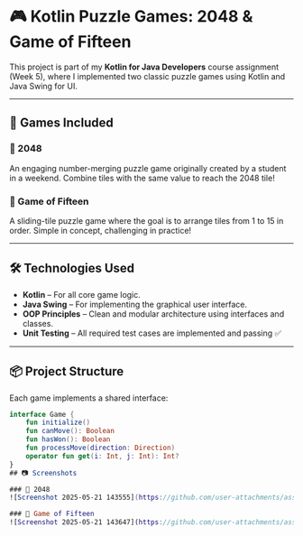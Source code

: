 # 🎮 Kotlin Puzzle Games: 2048 & Game of Fifteen

This project is part of my **Kotlin for Java Developers** course assignment (Week 5), where I implemented two classic puzzle games using Kotlin and Java Swing for UI.

---

## 🧩 Games Included

### 🔢 2048
An engaging number-merging puzzle game originally created by a student in a weekend. Combine tiles with the same value to reach the 2048 tile!

### 🔁 Game of Fifteen
A sliding-tile puzzle game where the goal is to arrange tiles from 1 to 15 in order. Simple in concept, challenging in practice!

---

## 🛠 Technologies Used

- **Kotlin** – For all core game logic.
- **Java Swing** – For implementing the graphical user interface.
- **OOP Principles** – Clean and modular architecture using interfaces and classes.
- **Unit Testing** – All required test cases are implemented and passing ✅

---

## 📦 Project Structure

Each game implements a shared interface:

```kotlin
interface Game {
    fun initialize()
    fun canMove(): Boolean
    fun hasWon(): Boolean
    fun processMove(direction: Direction)
    operator fun get(i: Int, j: Int): Int?
}
## 📷 Screenshots

### 🔢 2048
![Screenshot 2025-05-21 143555](https://github.com/user-attachments/assets/d84aea89-4c71-46a9-bce0-2a82ea5ca492)

### 🔁 Game of Fifteen
![Screenshot 2025-05-21 143647](https://github.com/user-attachments/assets/22f1a740-8906-4b2d-883f-8ec017e0906c)
